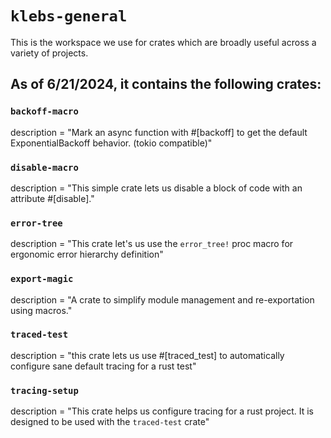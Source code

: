 # `klebs-general`

This is the workspace we use for crates which are broadly useful across a variety of projects.

## As of 6/21/2024, it contains the following crates:

### `backoff-macro`
description = "Mark an async function with #[backoff] to get the default ExponentialBackoff behavior. (tokio compatible)"

### `disable-macro`
description = "This simple crate lets us disable a block of code with an attribute #[disable]."

### `error-tree`
description = "This crate let's us use the `error_tree!` proc macro for ergonomic error hierarchy definition"

### `export-magic`
description = "A crate to simplify module management and re-exportation using macros."

### `traced-test`
description = "this crate lets us use #[traced_test] to automatically configure sane default tracing for a rust test"

### `tracing-setup`
description = "This crate helps us configure tracing for a rust project. It is designed to be used with the `traced-test` crate"
